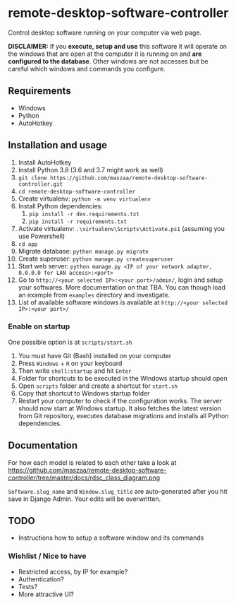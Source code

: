 # remote-desktop-software-controller
Control desktop software running on your computer via web page.

**DISCLAIMER:** If you **execute, setup and use** this software it will operate on the windows that are open at the computer it is running on and **are configured to the database**. Other windows are not accesses but be careful which windows and commands you configure.


## Requirements
- Windows
- Python
- AutoHotkey


## Installation and usage
1. Install AutoHotkey
2. Install Python 3.8 (3.6 and 3.7 might work as well)
3. `git clone https://github.com/maszaa/remote-desktop-software-controller.git`
4. `cd remote-desktop-software-controller`
5. Create virtualenv: `python -m venv virtualenv`
6. Install Python dependencies:
    1. `pip install -r dev.requirements.txt`
    2. `pip install -r requirements.txt`
7. Activate virtualenv: `.\virtualenv\Scripts\Activate.ps1` (assuming you use Powershell)
8. `cd app`
9. Migrate database: `python manage.py migrate`
10. Create superuser: `python manage.py createsuperuser`
11. Start web server: `python manage.py <IP of your network adapter, 0.0.0.0 for LAN access>:<port>`
12. Go to `http://<your selected IP>:<your port>/admin/`, login and setup your softwares. More documentation on that TBA. You can though load an example from `examples` directory and investigate.
13. List of available software windows is available at `http://<your selected IP>:<your port>/`

### Enable on startup

One possible option is at `scripts/start.sh`

1. You must have Git (Bash) installed on your computer
2. Press `Windows` + `R` on your keyboard
3. Then write `shell:startup` and hit `Enter`
4. Folder for shortcuts to be executed in the Windows startup should open
5. Open `scripts` folder and create a shortcut for `start.sh`
6. Copy that shortcut to Windows startup folder
7. Restart your computer to check if the configuration works. The server should now start at Windows startup. It also fetches the latest version from Git repository, executes database migrations and installs all Python dependencies.


## Documentation

For how each model is related to each other take a look at https://github.com/maszaa/remote-desktop-software-controller/tree/master/docs/rdsc_class_diagram.png

`Software.slug_name` and `Window.slug_title` are auto-generated after you hit save in Django Admin. Your edits will be overwritten.


## TODO

- Instructions how to setup a software window and its commands

### Wishlist / Nice to have

- Restricted access, by IP for example?
- Authentication?
- Tests?
- More attractive UI?
